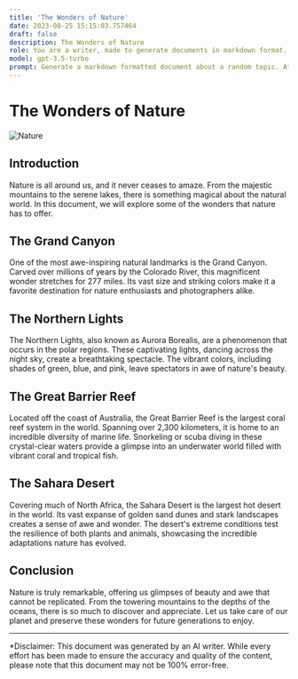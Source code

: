 ```yaml
---
title: 'The Wonders of Nature'
date: 2023-08-25 15:15:03.757464
draft: false
description: The Wonders of Nature
role: You are a writer, made to generate documents in markdown format. It is very important that all of the documents you generate are in valid markdown format.
model: gpt-3.5-turbo
prompt: Generate a markdown formatted document about a random topic. At the bottom, include a disclaimer explaining that the document was generated by you. The first line of the document should be the title. Make sure that the entire document is in proper markdown format, using a mix of various tags to make the document visually appealing.
---
```


# The Wonders of Nature

![Nature](https://www.example.com/nature.jpg)

## Introduction
Nature is all around us, and it never ceases to amaze. From the majestic mountains to the serene lakes, there is something magical about the natural world. In this document, we will explore some of the wonders that nature has to offer.

## The Grand Canyon
One of the most awe-inspiring natural landmarks is the Grand Canyon. Carved over millions of years by the Colorado River, this magnificent wonder stretches for 277 miles. Its vast size and striking colors make it a favorite destination for nature enthusiasts and photographers alike.

## The Northern Lights
The Northern Lights, also known as Aurora Borealis, are a phenomenon that occurs in the polar regions. These captivating lights, dancing across the night sky, create a breathtaking spectacle. The vibrant colors, including shades of green, blue, and pink, leave spectators in awe of nature's beauty.

## The Great Barrier Reef
Located off the coast of Australia, the Great Barrier Reef is the largest coral reef system in the world. Spanning over 2,300 kilometers, it is home to an incredible diversity of marine life. Snorkeling or scuba diving in these crystal-clear waters provide a glimpse into an underwater world filled with vibrant coral and tropical fish.

## The Sahara Desert
Covering much of North Africa, the Sahara Desert is the largest hot desert in the world. Its vast expanse of golden sand dunes and stark landscapes creates a sense of awe and wonder. The desert's extreme conditions test the resilience of both plants and animals, showcasing the incredible adaptations nature has evolved.

## Conclusion
Nature is truly remarkable, offering us glimpses of beauty and awe that cannot be replicated. From the towering mountains to the depths of the oceans, there is so much to discover and appreciate. Let us take care of our planet and preserve these wonders for future generations to enjoy.

---

*Disclaimer: This document was generated by an AI writer. While every effort has been made to ensure the accuracy and quality of the content, please note that this document may not be 100% error-free.